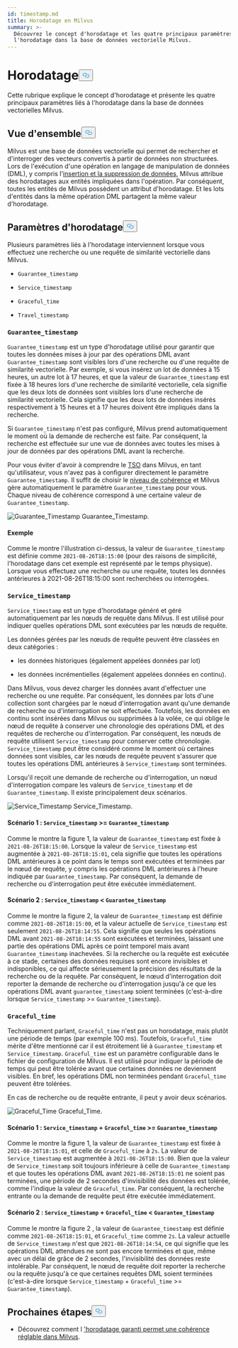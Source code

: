 ```yaml
---
id: timestamp.md
title: Horodatage en Milvus
summary: >-
  Découvrez le concept d'horodatage et les quatre principaux paramètres liés à
  l'horodatage dans la base de données vectorielle Milvus.
---
```


<h1 id="Timestamp" class="common-anchor-header">Horodatage<button data-href="#Timestamp" class="anchor-icon" translate="no">
      <svg translate="no"
        aria-hidden="true"
        focusable="false"
        height="20"
        version="1.1"
        viewBox="0 0 16 16"
        width="16"
      >
        <path
          fill="#0092E4"
          fill-rule="evenodd"
          d="M4 9h1v1H4c-1.5 0-3-1.69-3-3.5S2.55 3 4 3h4c1.45 0 3 1.69 3 3.5 0 1.41-.91 2.72-2 3.25V8.59c.58-.45 1-1.27 1-2.09C10 5.22 8.98 4 8 4H4c-.98 0-2 1.22-2 2.5S3 9 4 9zm9-3h-1v1h1c1 0 2 1.22 2 2.5S13.98 12 13 12H9c-.98 0-2-1.22-2-2.5 0-.83.42-1.64 1-2.09V6.25c-1.09.53-2 1.84-2 3.25C6 11.31 7.55 13 9 13h4c1.45 0 3-1.69 3-3.5S14.5 6 13 6z"
        ></path>
      </svg>
    </button></h1><p>Cette rubrique explique le concept d'horodatage et présente les quatre principaux paramètres liés à l'horodatage dans la base de données vectorielles Milvus.</p>
<h2 id="Overview" class="common-anchor-header">Vue d'ensemble<button data-href="#Overview" class="anchor-icon" translate="no">
      <svg translate="no"
        aria-hidden="true"
        focusable="false"
        height="20"
        version="1.1"
        viewBox="0 0 16 16"
        width="16"
      >
        <path
          fill="#0092E4"
          fill-rule="evenodd"
          d="M4 9h1v1H4c-1.5 0-3-1.69-3-3.5S2.55 3 4 3h4c1.45 0 3 1.69 3 3.5 0 1.41-.91 2.72-2 3.25V8.59c.58-.45 1-1.27 1-2.09C10 5.22 8.98 4 8 4H4c-.98 0-2 1.22-2 2.5S3 9 4 9zm9-3h-1v1h1c1 0 2 1.22 2 2.5S13.98 12 13 12H9c-.98 0-2-1.22-2-2.5 0-.83.42-1.64 1-2.09V6.25c-1.09.53-2 1.84-2 3.25C6 11.31 7.55 13 9 13h4c1.45 0 3-1.69 3-3.5S14.5 6 13 6z"
        ></path>
      </svg>
    </button></h2><p>Milvus est une base de données vectorielle qui permet de rechercher et d'interroger des vecteurs convertis à partir de données non structurées. Lors de l'exécution d'une opération en langage de manipulation de données (DML), y compris l'<a href="https://milvus.io/docs/v2.1.x/data_processing.md">insertion et la suppression de données</a>, Milvus attribue des horodatages aux entités impliquées dans l'opération. Par conséquent, toutes les entités de Milvus possèdent un attribut d'horodatage. Et les lots d'entités dans la même opération DML partagent la même valeur d'horodatage.</p>
<h2 id="Timestamp-parameters" class="common-anchor-header">Paramètres d'horodatage<button data-href="#Timestamp-parameters" class="anchor-icon" translate="no">
      <svg translate="no"
        aria-hidden="true"
        focusable="false"
        height="20"
        version="1.1"
        viewBox="0 0 16 16"
        width="16"
      >
        <path
          fill="#0092E4"
          fill-rule="evenodd"
          d="M4 9h1v1H4c-1.5 0-3-1.69-3-3.5S2.55 3 4 3h4c1.45 0 3 1.69 3 3.5 0 1.41-.91 2.72-2 3.25V8.59c.58-.45 1-1.27 1-2.09C10 5.22 8.98 4 8 4H4c-.98 0-2 1.22-2 2.5S3 9 4 9zm9-3h-1v1h1c1 0 2 1.22 2 2.5S13.98 12 13 12H9c-.98 0-2-1.22-2-2.5 0-.83.42-1.64 1-2.09V6.25c-1.09.53-2 1.84-2 3.25C6 11.31 7.55 13 9 13h4c1.45 0 3-1.69 3-3.5S14.5 6 13 6z"
        ></path>
      </svg>
    </button></h2><p>Plusieurs paramètres liés à l'horodatage interviennent lorsque vous effectuez une recherche ou une requête de similarité vectorielle dans Milvus.</p>
<ul>
<li><p><code translate="no">Guarantee_timestamp</code></p></li>
<li><p><code translate="no">Service_timestamp</code></p></li>
<li><p><code translate="no">Graceful_time</code></p></li>
<li><p><code translate="no">Travel_timestamp</code></p></li>
</ul>
<h3 id="Guaranteetimestamp" class="common-anchor-header"><code translate="no">Guarantee_timestamp</code></h3><p><code translate="no">Guarantee_timestamp</code> est un type d'horodatage utilisé pour garantir que toutes les données mises à jour par des opérations DML avant <code translate="no">Guarantee_timestamp</code> sont visibles lors d'une recherche ou d'une requête de similarité vectorielle. Par exemple, si vous insérez un lot de données à 15 heures, un autre lot à 17 heures, et que la valeur de <code translate="no">Guarantee_timestamp</code> est fixée à 18 heures lors d'une recherche de similarité vectorielle, cela signifie que les deux lots de données sont visibles lors d'une recherche de similarité vectorielle. Cela signifie que les deux lots de données insérés respectivement à 15 heures et à 17 heures doivent être impliqués dans la recherche.</p>
<p>Si <code translate="no">Guarantee_timestamp</code> n'est pas configuré, Milvus prend automatiquement le moment où la demande de recherche est faite. Par conséquent, la recherche est effectuée sur une vue de données avec toutes les mises à jour de données par des opérations DML avant la recherche.</p>
<p>Pour vous éviter d'avoir à comprendre le <a href="https://github.com/milvus-io/milvus/blob/master/docs/design_docs/20211214-milvus_hybrid_ts.md">TSO</a> dans Milvus, en tant qu'utilisateur, vous n'avez pas à configurer directement le paramètre <code translate="no">Guarantee_timestamp</code>. Il suffit de choisir le <a href="https://milvus.io/docs/v2.1.x/consistency.md">niveau de cohérence</a> et Milvus gère automatiquement le paramètre <code translate="no">Guarantee_timestamp</code> pour vous. Chaque niveau de cohérence correspond à une certaine valeur de <code translate="no">Guarantee_timestamp</code>.</p>
<p>
  
   <span class="img-wrapper"> <img translate="no" src="/docs/v2.5.x/assets/Guarantee_Timestamp.png" alt="Guarantee_Timestamp" class="doc-image" id="guarantee_timestamp" />
   </span> <span class="img-wrapper"> <span>Guarantee_Timestamp</span>. </span></p>
<h4 id="Example" class="common-anchor-header">Exemple</h4><p>Comme le montre l'illustration ci-dessus, la valeur de <code translate="no">Guarantee_timestamp</code> est définie comme <code translate="no">2021-08-26T18:15:00</code> (pour des raisons de simplicité, l'horodatage dans cet exemple est représenté par le temps physique). Lorsque vous effectuez une recherche ou une requête, toutes les données antérieures à 2021-08-26T18:15:00 sont recherchées ou interrogées.</p>
<h3 id="Servicetimestamp" class="common-anchor-header"><code translate="no">Service_timestamp</code></h3><p><code translate="no">Service_timestamp</code> est un type d'horodatage généré et géré automatiquement par les nœuds de requête dans Milvus. Il est utilisé pour indiquer quelles opérations DML sont exécutées par les nœuds de requête.</p>
<p>Les données gérées par les nœuds de requête peuvent être classées en deux catégories :</p>
<ul>
<li><p>les données historiques (également appelées données par lot)</p></li>
<li><p>les données incrémentielles (également appelées données en continu).</p></li>
</ul>
<p>Dans Milvus, vous devez charger les données avant d'effectuer une recherche ou une requête. Par conséquent, les données par lots d'une collection sont chargées par le nœud d'interrogation avant qu'une demande de recherche ou d'interrogation ne soit effectuée. Toutefois, les données en continu sont insérées dans Milvus ou supprimées à la volée, ce qui oblige le nœud de requête à conserver une chronologie des opérations DML et des requêtes de recherche ou d'interrogation. Par conséquent, les nœuds de requête utilisent <code translate="no">Service_timestamp</code> pour conserver cette chronologie. <code translate="no">Service_timestamp</code> peut être considéré comme le moment où certaines données sont visibles, car les nœuds de requête peuvent s'assurer que toutes les opérations DML antérieures à <code translate="no">Service_timestamp</code> sont terminées.</p>
<p>Lorsqu'il reçoit une demande de recherche ou d'interrogation, un nœud d'interrogation compare les valeurs de <code translate="no">Service_timestamp</code> et de <code translate="no">Guarantee_timestamp</code>. Il existe principalement deux scénarios.</p>
<p>
  
   <span class="img-wrapper"> <img translate="no" src="/docs/v2.5.x/assets/Service_Timestamp.png" alt="Service_Timestamp" class="doc-image" id="service_timestamp" />
   </span> <span class="img-wrapper"> <span>Service_Timestamp</span>. </span></p>
<h4 id="Scenario-1-Servicetimestamp--Guaranteetimestamp" class="common-anchor-header">Scénario 1 : <code translate="no">Service_timestamp</code> &gt;= <code translate="no">Guarantee_timestamp</code></h4><p>Comme le montre la figure 1, la valeur de <code translate="no">Guarantee_timestamp</code> est fixée à <code translate="no">2021-08-26T18:15:00</code>. Lorsque la valeur de <code translate="no">Service_timestamp</code> est augmentée à <code translate="no">2021-08-26T18:15:01</code>, cela signifie que toutes les opérations DML antérieures à ce point dans le temps sont exécutées et terminées par le nœud de requête, y compris les opérations DML antérieures à l'heure indiquée par <code translate="no">Guarantee_timestamp</code>. Par conséquent, la demande de recherche ou d'interrogation peut être exécutée immédiatement.</p>
<h4 id="Scenario-2-Servicetimestamp--Guaranteetimestamp" class="common-anchor-header">Scénario 2 : <code translate="no">Service_timestamp</code> &lt; <code translate="no">Guarantee_timestamp</code></h4><p>Comme le montre la figure 2, la valeur de <code translate="no">Guarantee_timestamp</code> est définie comme <code translate="no">2021-08-26T18:15:00</code>, et la valeur actuelle de <code translate="no">Service_timestamp</code> est seulement <code translate="no">2021-08-26T18:14:55</code>. Cela signifie que seules les opérations DML avant <code translate="no">2021-08-26T18:14:55</code> sont exécutées et terminées, laissant une partie des opérations DML après ce point temporel mais avant <code translate="no">Guarantee_timestamp</code> inachevées. Si la recherche ou la requête est exécutée à ce stade, certaines des données requises sont encore invisibles et indisponibles, ce qui affecte sérieusement la précision des résultats de la recherche ou de la requête. Par conséquent, le nœud d'interrogation doit reporter la demande de recherche ou d'interrogation jusqu'à ce que les opérations DML avant <code translate="no">guarantee_timestamp</code> soient terminées (c'est-à-dire lorsque <code translate="no">Service_timestamp</code> &gt;= <code translate="no">Guarantee_timestamp</code>).</p>
<h3 id="Gracefultime" class="common-anchor-header"><code translate="no">Graceful_time</code></h3><p>Techniquement parlant, <code translate="no">Graceful_time</code> n'est pas un horodatage, mais plutôt une période de temps (par exemple 100 ms). Toutefois, <code translate="no">Graceful_time</code> mérite d'être mentionné car il est étroitement lié à <code translate="no">Guarantee_timestamp</code> et <code translate="no">Service_timestamp</code>. <code translate="no">Graceful_time</code> est un paramètre configurable dans le fichier de configuration de Milvus. Il est utilisé pour indiquer la période de temps qui peut être tolérée avant que certaines données ne deviennent visibles. En bref, les opérations DML non terminées pendant <code translate="no">Graceful_time</code> peuvent être tolérées.</p>
<p>En cas de recherche ou de requête entrante, il peut y avoir deux scénarios.</p>
<p>
  
   <span class="img-wrapper"> <img translate="no" src="/docs/v2.5.x/assets/Graceful_Time.png" alt="Graceful_Time" class="doc-image" id="graceful_time" />
   </span> <span class="img-wrapper"> <span>Graceful_Time</span>. </span></p>
<h4 id="Scenario-1-Servicetimestamp--+--Gracefultime--Guaranteetimestamp" class="common-anchor-header">Scénario 1 : <code translate="no">Service_timestamp</code> + <code translate="no">Graceful_time</code> &gt;= <code translate="no">Guarantee_timestamp</code></h4><p>Comme le montre la figure 1, la valeur de <code translate="no">Guarantee_timestamp</code> est fixée à <code translate="no">2021-08-26T18:15:01</code>, et celle de <code translate="no">Graceful_time</code> à <code translate="no">2s</code>. La valeur de <code translate="no">Service_timestamp</code> est augmentée à <code translate="no">2021-08-26T18:15:00</code>. Bien que la valeur de <code translate="no">Service_timestamp</code> soit toujours inférieure à celle de <code translate="no">Guarantee_timestamp</code> et que toutes les opérations DML avant <code translate="no">2021-08-26T18:15:01</code> ne soient pas terminées, une période de 2 secondes d'invisibilité des données est tolérée, comme l'indique la valeur de <code translate="no">Graceful_time</code>. Par conséquent, la recherche entrante ou la demande de requête peut être exécutée immédiatement.</p>
<h4 id="Scenario-2-Servicetimestamp--+--Gracefultime--Guaranteetimestamp" class="common-anchor-header">Scénario 2 : <code translate="no">Service_timestamp</code> + <code translate="no">Graceful_time</code> &lt; <code translate="no">Guarantee_timestamp</code></h4><p>Comme le montre la figure 2 , la valeur de <code translate="no">Guarantee_timestamp</code> est définie comme <code translate="no">2021-08-26T18:15:01</code>, et <code translate="no">Graceful_time</code> comme <code translate="no">2s</code>. La valeur actuelle de <code translate="no">Service_timestamp</code> n'est que <code translate="no">2021-08-26T18:14:54</code>, ce qui signifie que les opérations DML attendues ne sont pas encore terminées et que, même avec un délai de grâce de 2 secondes, l'invisibilité des données reste intolérable. Par conséquent, le nœud de requête doit reporter la recherche ou la requête jusqu'à ce que certaines requêtes DML soient terminées (c'est-à-dire lorsque <code translate="no">Service_timestamp</code> + <code translate="no">Graceful_time</code> &gt;= <code translate="no">Guarantee_timestamp</code>).</p>
<h2 id="Whats-next" class="common-anchor-header">Prochaines étapes<button data-href="#Whats-next" class="anchor-icon" translate="no">
      <svg translate="no"
        aria-hidden="true"
        focusable="false"
        height="20"
        version="1.1"
        viewBox="0 0 16 16"
        width="16"
      >
        <path
          fill="#0092E4"
          fill-rule="evenodd"
          d="M4 9h1v1H4c-1.5 0-3-1.69-3-3.5S2.55 3 4 3h4c1.45 0 3 1.69 3 3.5 0 1.41-.91 2.72-2 3.25V8.59c.58-.45 1-1.27 1-2.09C10 5.22 8.98 4 8 4H4c-.98 0-2 1.22-2 2.5S3 9 4 9zm9-3h-1v1h1c1 0 2 1.22 2 2.5S13.98 12 13 12H9c-.98 0-2-1.22-2-2.5 0-.83.42-1.64 1-2.09V6.25c-1.09.53-2 1.84-2 3.25C6 11.31 7.55 13 9 13h4c1.45 0 3-1.69 3-3.5S14.5 6 13 6z"
        ></path>
      </svg>
    </button></h2><ul>
<li>Découvrez comment l <a href="/docs/fr/v2.5.x/consistency.md">'horodatage garanti permet une cohérence réglable dans Milvus</a>.</li>
</ul>
